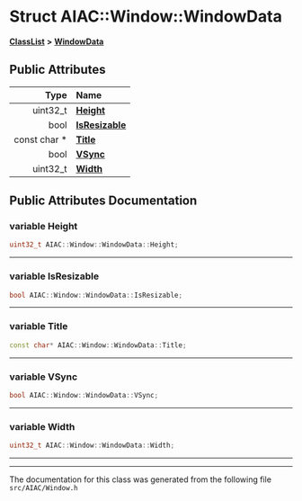 

# Struct AIAC::Window::WindowData



[**ClassList**](annotated.md) **>** [**WindowData**](structAIAC_1_1Window_1_1WindowData.md)


























## Public Attributes

| Type | Name |
| ---: | :--- |
|  uint32\_t | [**Height**](#variable-height)  <br> |
|  bool | [**IsResizable**](#variable-isresizable)  <br> |
|  const char \* | [**Title**](#variable-title)  <br> |
|  bool | [**VSync**](#variable-vsync)  <br> |
|  uint32\_t | [**Width**](#variable-width)  <br> |












































## Public Attributes Documentation




### variable Height 

```C++
uint32_t AIAC::Window::WindowData::Height;
```




<hr>



### variable IsResizable 

```C++
bool AIAC::Window::WindowData::IsResizable;
```




<hr>



### variable Title 

```C++
const char* AIAC::Window::WindowData::Title;
```




<hr>



### variable VSync 

```C++
bool AIAC::Window::WindowData::VSync;
```




<hr>



### variable Width 

```C++
uint32_t AIAC::Window::WindowData::Width;
```




<hr>

------------------------------
The documentation for this class was generated from the following file `src/AIAC/Window.h`

